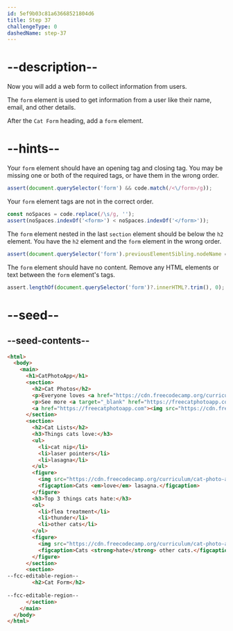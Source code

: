 ```yaml
---
id: 5ef9b03c81a63668521804d6
title: Step 37
challengeType: 0
dashedName: step-37
---
```


# --description--

Now you will add a web form to collect information from users.

The `form` element is used to get information from a user like their name, email, and other details. 

After the `Cat Form` heading, add a `form` element.

# --hints--

Your `form` element should have an opening tag and closing tag. You may be missing one or both of the required tags, or have them in the wrong order.

```js
assert(document.querySelector('form') && code.match(/<\/form>/g));
```

Your `form` element tags are not in the correct order.

```js
const noSpaces = code.replace(/\s/g, '');
assert(noSpaces.indexOf('<form>') < noSpaces.indexOf('</form>'));
```

The `form` element nested in the last `section` element should be below the `h2` element. You have the `h2` element and the `form` element in the wrong order.

```js
assert(document.querySelector('form').previousElementSibling.nodeName === 'H2');
```

The `form` element should have no content. Remove any HTML elements or text between the `form` element's tags.

```js
assert.lengthOf(document.querySelector('form')?.innerHTML?.trim(), 0);
```

# --seed--

## --seed-contents--

```html
<html>
  <body>
    <main>
      <h1>CatPhotoApp</h1>
      <section>
        <h2>Cat Photos</h2>
        <p>Everyone loves <a href="https://cdn.freecodecamp.org/curriculum/cat-photo-app/running-cats.jpg">cute cats</a> online!</p>
        <p>See more <a target="_blank" href="https://freecatphotoapp.com">cat photos</a> in our gallery.</p>
        <a href="https://freecatphotoapp.com"><img src="https://cdn.freecodecamp.org/curriculum/cat-photo-app/relaxing-cat.jpg" alt="A cute orange cat lying on its back."></a>
      </section>
      <section>
        <h2>Cat Lists</h2>
        <h3>Things cats love:</h3>
        <ul>
          <li>cat nip</li>
          <li>laser pointers</li>
          <li>lasagna</li>
        </ul>
        <figure>
          <img src="https://cdn.freecodecamp.org/curriculum/cat-photo-app/lasagna.jpg" alt="A slice of lasagna on a plate.">
          <figcaption>Cats <em>love</em> lasagna.</figcaption>  
        </figure>
        <h3>Top 3 things cats hate:</h3>
        <ol>
          <li>flea treatment</li>
          <li>thunder</li>
          <li>other cats</li>
        </ol>
        <figure>
          <img src="https://cdn.freecodecamp.org/curriculum/cat-photo-app/cats.jpg" alt="Five cats looking around a field.">
          <figcaption>Cats <strong>hate</strong> other cats.</figcaption>  
        </figure>
      </section>
      <section>
--fcc-editable-region--
        <h2>Cat Form</h2>
        
--fcc-editable-region--
      </section>
    </main>
  </body>
</html>
```


